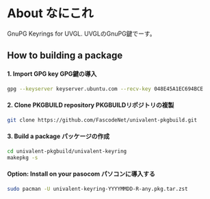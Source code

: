 # About なにこれ
GnuPG Keyrings for UVGL.
UVGLのGnuPG鍵でーす。

## How to building a package

#### 1. Import GPG key GPG鍵の導入
```bash
gpg --keyserver keyserver.ubuntu.com --recv-key 048E45A1EC694BCE
```

#### 2. Clone PKGBUILD repository PKGBUILDリポジトリの複製
```bash
git clone https://github.com/FascodeNet/univalent-pkgbuild.git
```

#### 3. Build a package パッケージの作成
```bash
cd univalent-pkgbuild/univalent-keyring
makepkg -s
```

#### Option: Install on your pasocom パソコンに導入する
```bash
sudo pacman -U univalent-keyring-YYYYMMDD-R-any.pkg.tar.zst
```
